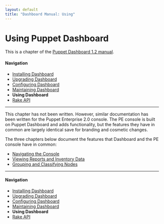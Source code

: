 ```yaml
---
layout: default
title: "Dashboard Manual: Using"
---
```


Using Puppet Dashboard
=====

This is a chapter of the [Puppet Dashboard 1.2 manual](./index.html).

#### Navigation

* [Installing Dashboard](./bootstrapping.html)
* [Upgrading Dashboard](./upgrading.html)
* [Configuring Dashboard](./configuring.html)
* [Maintaining Dashboard](./maintaining.html)
* **Using Dashboard**
* [Rake API](./rake_api.html)

* * * 

This chapter has not been written. However, similar documentation has been written for the Puppet Enterprise 2.0 console. The PE console is built on Puppet Dashboard and adds functionality, but the features they have in common are largely identical save for branding and cosmetic changes. 

The three chapters below document the features that Dashboard and the PE console have in common:

* [Navigating the Console][c_nav]
* [Viewing Reports and Inventory Data][c_reports]
* [Grouping and Classifying Nodes][c_class]

[c_nav]: http://docs.puppetlabs.com/pe/2.0/console_navigating.html
[c_reports]: http://docs.puppetlabs.com/pe/2.0/console_reports.html
[c_class]: http://docs.puppetlabs.com/pe/2.0/console_classes_groups.html


* * * 

#### Navigation

* [Installing Dashboard](./bootstrapping.html)
* [Upgrading Dashboard](./upgrading.html)
* [Configuring Dashboard](./configuring.html)
* [Maintaining Dashboard](./maintaining.html)
* **Using Dashboard**
* [Rake API](./rake_api.html)
